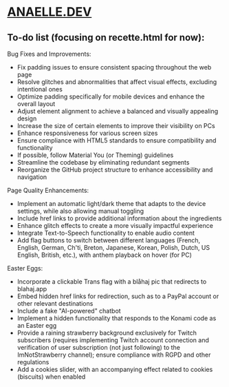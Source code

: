 # [ANAELLE.DEV](https://www.anaelle.dev/)

## To-do list (focusing on recette.html for now):

Bug Fixes and Improvements:

- Fix padding issues to ensure consistent spacing throughout the web page
- Resolve glitches and abnormalities that affect visual effects, excluding intentional ones
- Optimize padding specifically for mobile devices and enhance the overall layout
- Adjust element alignment to achieve a balanced and visually appealing design
- Increase the size of certain elements to improve their visibility on PCs
- Enhance responsiveness for various screen sizes
- Ensure compliance with HTML5 standards to ensure compatibility and functionality
- If possible, follow Material You (or Theming) guidelines
- Streamline the codebase by eliminating redundant segments
- Reorganize the GitHub project structure to enhance accessibility and navigation


Page Quality Enhancements:

- Implement an automatic light/dark theme that adapts to the device settings, while also allowing manual toggling
- Include href links to provide additional information about the ingredients
- Enhance glitch effects to create a more visually impactful experience
- Integrate Text-to-Speech functionality to enable audio content
- Add flag buttons to switch between different languages (French, English, German, Ch'ti, Breton, Japanese, Korean, Polish, Dutch, US English, British, etc.), with anthem playback on hover (for PC)


Easter Eggs:

- Incorporate a clickable Trans flag with a blåhaj pic that redirects to blahaj.app
- Embed hidden href links for redirection, such as to a PayPal account or other relevant destinations
- Include a fake "AI-powered" chatbot
- Implement a hidden functionality that responds to the Konami code as an Easter egg
- Provide a raining strawberry background exclusively for Twitch subscribers (requires implementing Twitch account connection and verification of user subscription (not just following) to the ImNotStrawberry channel); ensure compliance with RGPD and other regulations
- Add a cookies slider, with an accompanying effect related to cookies (biscuits) when enabled
